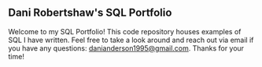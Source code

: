 ## Dani Robertshaw's SQL Portfolio

Welcome to my SQL Portfolio! This code repository houses examples of SQL I have written. Feel free to take a look around and reach out via email if you have any questions: danianderson1995@gmail.com. Thanks for your time!
